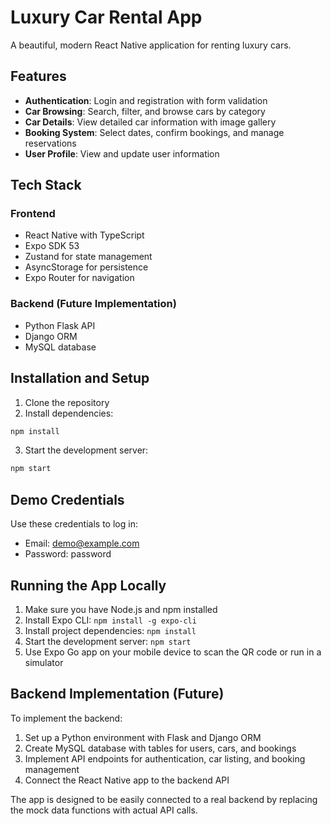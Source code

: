 # Luxury Car Rental App

A beautiful, modern React Native application for renting luxury cars.

## Features

- **Authentication**: Login and registration with form validation
- **Car Browsing**: Search, filter, and browse cars by category
- **Car Details**: View detailed car information with image gallery
- **Booking System**: Select dates, confirm bookings, and manage reservations
- **User Profile**: View and update user information

## Tech Stack

### Frontend
- React Native with TypeScript
- Expo SDK 53
- Zustand for state management
- AsyncStorage for persistence
- Expo Router for navigation

### Backend (Future Implementation)
- Python Flask API
- Django ORM
- MySQL database

## Installation and Setup

1. Clone the repository
2. Install dependencies:
```bash
npm install
```
3. Start the development server:
```bash
npm start
```

## Demo Credentials

Use these credentials to log in:
- Email: demo@example.com
- Password: password

## Running the App Locally

1. Make sure you have Node.js and npm installed
2. Install Expo CLI: `npm install -g expo-cli`
3. Install project dependencies: `npm install`
4. Start the development server: `npm start`
5. Use Expo Go app on your mobile device to scan the QR code or run in a simulator

## Backend Implementation (Future)

To implement the backend:
1. Set up a Python environment with Flask and Django ORM
2. Create MySQL database with tables for users, cars, and bookings
3. Implement API endpoints for authentication, car listing, and booking management
4. Connect the React Native app to the backend API

The app is designed to be easily connected to a real backend by replacing the mock data functions with actual API calls.